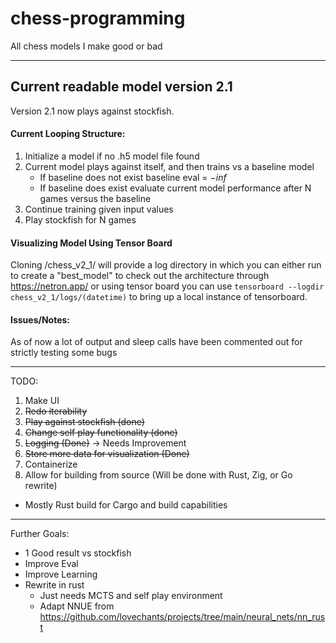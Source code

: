 # chess-programming
All chess models I make good or bad

---

## Current readable model version 2.1 

Version 2.1 now plays against stockfish.

#### Current Looping Structure:
1. Initialize a model if no .h5 model file found 
2. Current model plays against itself, and then trains vs a baseline model 
    * If baseline does not exist baseline eval = $-inf$
    * If baseline does exist evaluate current model performance after N games versus the baseline
3. Continue training given input values
4. Play stockfish for N games


#### Visualizing Model Using Tensor Board 
Cloning /chess_v2_1/ will provide a log directory in which you can either run to create a "best_model" to check out the architecture through https://netron.app/ or using tensor board you can use ``tensorboard --logdir chess_v2_1/logs/(datetime)`` to bring up a local instance of tensorboard. 

#### Issues/Notes: 
As of now a lot of output and sleep calls have been commented out for strictly testing some bugs

---
TODO: 
1. Make UI 
2. ~~Redo iterability~~
3. ~~Play against stockfish (done)~~
4. ~~Change self play functionality (done)~~
5. ~~Logging (Done)~~ -> Needs Improvement 
6. ~~Store more data for visualization (Done)~~
8. Containerize 
9. Allow for building from source (Will be done with Rust, Zig, or Go rewrite)
* Mostly Rust build for Cargo and build capabilities


---
Further Goals:
* 1 Good result vs stockfish 
* Improve Eval 
* Improve Learning 
* Rewrite in rust 
    * Just needs MCTS and self play environment 
    * Adapt NNUE from https://github.com/lovechants/projects/tree/main/neural_nets/nn_rust



